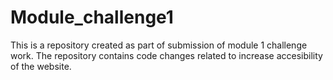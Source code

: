 # Module_challenge1
This is a repository created as part of submission of module 1 challenge work. The repository contains code changes related to increase accesibility of the website.
